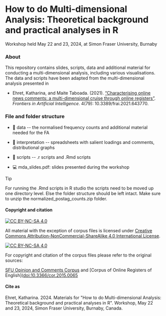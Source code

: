 # How to do Multi-dimensional Analysis: Theoretical background and practical analyses in R

Workshop held May 22 and 23, 2024, at Simon Fraser University, Burnaby


### About 

This repository contains slides, scripts, data and additional material for conducting a multi-dimensional analysis, including various visualisations. The data and scripts have been adapted from the multi-dimensional analysis presented in

* Ehret, Katharina, and Maite Taboada. (2021). [“Characterising online news comments: a multi-dimensional cruise through online registers”](https://www.frontiersin.org/articles/10.3389/frai.2021.643770/full). _Frontiers in Artificial Intelligence_. 4(79): 10.3389/frai.2021.643770.


### File and folder structure

* :file_folder: data -- the normalised frequency counts and additional material needed for the FA

* :file_folder: interpretation -- spreadsheets with salient loadings and comments, distributional graphs

* :file_folder: scripts -- .r scripts and .Rmd scripts

* :computer: mda_slides.pdf: slides presented during the workshop

> [!TIP]
> For running the .Rmd scripts in R studio the scripts need to be moved up one directory level. Else the folder structure should be left intact. Make sure to unzip the normalized_postag_counts.zip folder.


#### Copyright and citation

[![CC BY-NC-SA 4.0][cc-by-nc-sa-shield]][cc-by-nc-sa]

All material with the exception of corpus files is licensed under
[Creative Commons Attribution-NonCommercial-ShareAlike 4.0 International License][cc-by-nc-sa].

[![CC BY-NC-SA 4.0][cc-by-nc-sa-image]][cc-by-nc-sa]

[cc-by-nc-sa]: http://creativecommons.org/licenses/by-nc-sa/4.0/
[cc-by-nc-sa-image]: https://licensebuttons.net/l/by-nc-sa/4.0/88x31.png
[cc-by-nc-sa-shield]: https://img.shields.io/badge/License-CC%20BY--NC--SA%204.0-lightgrey.svg

For copyright and citation of the corpus files please refer to the original sources: 

[SFU Opinion and Comments Corpus](https://github.com/sfu-discourse-lab/SOCC) and [Corpus of Online Registers of English]([doi:10.3366/cor.2015.0065](https://doi.org/10.3366/cor.2015.0065)

#### Cite as

Ehret, Katharina. 2024. Materials for "How to do Multi-dimensional Analysis: Theoretical background and practical analyses in R". Workshop, May 22 and 23, 2024, Simon Fraser University, Burnaby, Canada.
